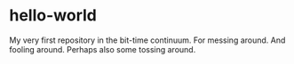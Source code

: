 # hello-world
My very first repository in the bit-time continuum. For messing around. And fooling around. Perhaps also some tossing around.
